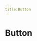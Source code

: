 ```yaml
---
title:Button
---
```

# Button
<ClientOnly>
<button-demo></button-demo>
<button-demo1></button-demo1>
</ClientOnly>